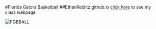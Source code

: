#Florida Gators Basketball
##EthanReblitz.github.io
[click here](http://EthanReblitz.github.io/WPD) to see my class webpage

![FGBBALL](http://www.gothamgators.com/storage/basketball.jpg?__SQUARESPACE_CACHEVERSION=1428845565352)
